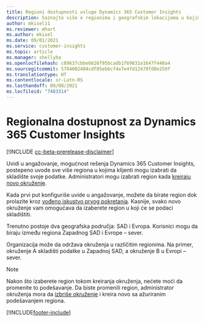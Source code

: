 ```yaml
---
title: Regioni dostupnosti usluge Dynamics 365 Customer Insights
description: Saznajte više o regionima i geografskim lokacijama u kojima se primenjuje usluga.
author: mkisel11
ms.reviewer: mhart
ms.author: mkisel
ms.date: 09/01/2021
ms.service: customer-insights
ms.topic: article
ms.manager: shellyha
ms.openlocfilehash: c89637cbbe6626f95bcadb1f69831a1647f448a4
ms.sourcegitcommit: 5704002484cdf85ebbcf4e7e4fd12470fd8e259f
ms.translationtype: HT
ms.contentlocale: sr-Latn-RS
ms.lasthandoff: 09/08/2021
ms.locfileid: "7483314"
---
```

# <a name="regional-availability-for-dynamics-365-customer-insights"></a>Regionalna dostupnost za Dynamics 365 Customer Insights

[!INCLUDE [cc-beta-prerelease-disclaimer](includes/cc-beta-prerelease-disclaimer.md)]

Uvidi u angažovanje, mogućnost rešenja Dynamics 365 Customer Insights, postepeno uvode sve više regiona u kojima klijenti mogu izabrati da skladište svoje podatke. Administratori mogu izabrati region kada [kreiraju novo okruženje](manage-environments-workspaces.md#create-an-environment). 

Kada prvi put konfiguriše uvide u angažovanje, možete da birate region dok prolazite kroz [vođeno iskustvo prvog pokretanja](quickstart.md). Kasnije, svako novo okruženje vam omogućava da izaberete region u koji će se podaci skladištiti.

Trenutno postoje dva geografska područja: SAD i Evropa. Korisnici mogu da biraju između regiona Zapadnog SAD i Evrope – sever.

Organizacija može da održava okruženja u različitim regionima. Na primer, okruženje A skladišti podatke u Zapadnoj SAD, a okruženje B u Evropi – sever.

> [!NOTE]
> Nakon što izaberete region tokom kreiranja okruženja, nećete moći da promenite to podešavanje. Da biste promenili region, administrator okruženja mora da [izbriše okruženje](manage-environments-workspaces.md#delete-an-environment) i kreira novo sa ažuriranim podešavanjem regiona.


[!INCLUDE[footer-include](../includes/footer-banner.md)]
